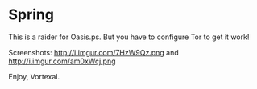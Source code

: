 # Spring
This is a raider for Oasis.ps.
But you have to configure Tor to get it work!

Screenshots:
http://i.imgur.com/7HzW9Qz.png and http://i.imgur.com/am0xWcj.png

Enjoy, Vortexal.
